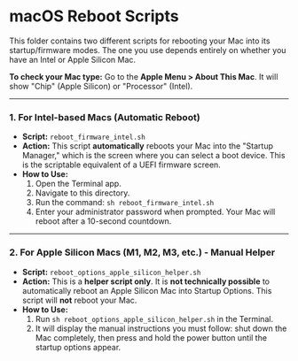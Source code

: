 # macOS Reboot Scripts

This folder contains two different scripts for rebooting your Mac into its startup/firmware modes. The one you use depends entirely on whether you have an Intel or Apple Silicon Mac.

**To check your Mac type:** Go to the **Apple Menu > About This Mac**. It will show "Chip" (Apple Silicon) or "Processor" (Intel).

---

### 1. For Intel-based Macs (Automatic Reboot)
*   **Script:** `reboot_firmware_intel.sh`
*   **Action:** This script **automatically** reboots your Mac into the "Startup Manager," which is the screen where you can select a boot device. This is the scriptable equivalent of a UEFI firmware screen.
*   **How to Use:**
    1.  Open the Terminal app.
    2.  Navigate to this directory.
    3.  Run the command: `sh reboot_firmware_intel.sh`
    4.  Enter your administrator password when prompted. Your Mac will reboot after a 10-second countdown.

---

### 2. For Apple Silicon Macs (M1, M2, M3, etc.) - Manual Helper
*   **Script:** `reboot_options_apple_silicon_helper.sh`
*   **Action:** This is a **helper script only**. It is **not technically possible** to automatically reboot an Apple Silicon Mac into Startup Options. This script will **not** reboot your Mac.
*   **How to Use:**
    1.  Run `sh reboot_options_apple_silicon_helper.sh` in the Terminal.
    2.  It will display the manual instructions you must follow: shut down the Mac completely, then press and hold the power button until the startup options appear.
